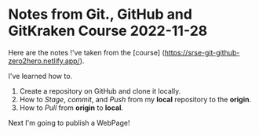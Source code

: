 # Notes from Git., GitHub and GitKraken Course 2022-11-28

Here are the notes !'ve taken from the [course] (https://srse-git-github-zero2hero.netlify.app/).

I've learned how to.

1. Create a repository on GitHub and clone it locally.
2. How to _Stage_, _commit_, and _Push_ from my **local** repository to the **origin**.
3. How to _Pull_ from **origin** to **local**.


Next I'm going to publish a WebPage!